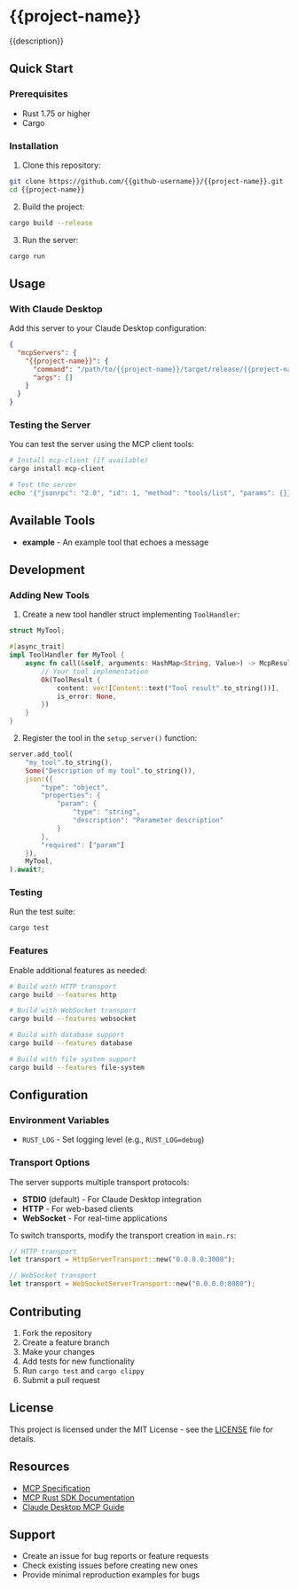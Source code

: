 # {{project-name}}

{{description}}

## Quick Start

### Prerequisites

- Rust 1.75 or higher
- Cargo

### Installation

1. Clone this repository:
```bash
git clone https://github.com/{{github-username}}/{{project-name}}.git
cd {{project-name}}
```

2. Build the project:
```bash
cargo build --release
```

3. Run the server:
```bash
cargo run
```

## Usage

### With Claude Desktop

Add this server to your Claude Desktop configuration:

```json
{
  "mcpServers": {
    "{{project-name}}": {
      "command": "/path/to/{{project-name}}/target/release/{{project-name}}",
      "args": []
    }
  }
}
```

### Testing the Server

You can test the server using the MCP client tools:

```bash
# Install mcp-client (if available)
cargo install mcp-client

# Test the server
echo '{"jsonrpc": "2.0", "id": 1, "method": "tools/list", "params": {}}' | ./target/release/{{project-name}}
```

## Available Tools

- **example** - An example tool that echoes a message

## Development

### Adding New Tools

1. Create a new tool handler struct implementing `ToolHandler`:

```rust
struct MyTool;

#[async_trait]
impl ToolHandler for MyTool {
    async fn call(&self, arguments: HashMap<String, Value>) -> McpResult<ToolResult> {
        // Your tool implementation
        Ok(ToolResult {
            content: vec![Content::text("Tool result".to_string())],
            is_error: None,
        })
    }
}
```

2. Register the tool in the `setup_server()` function:

```rust
server.add_tool(
    "my_tool".to_string(),
    Some("Description of my tool".to_string()),
    json!({
        "type": "object",
        "properties": {
            "param": {
                "type": "string",
                "description": "Parameter description"
            }
        },
        "required": ["param"]
    }),
    MyTool,
).await?;
```

### Testing

Run the test suite:

```bash
cargo test
```

### Features

Enable additional features as needed:

```bash
# Build with HTTP transport
cargo build --features http

# Build with WebSocket transport  
cargo build --features websocket

# Build with database support
cargo build --features database

# Build with file system support
cargo build --features file-system
```

## Configuration

### Environment Variables

- `RUST_LOG` - Set logging level (e.g., `RUST_LOG=debug`)

### Transport Options

The server supports multiple transport protocols:

- **STDIO** (default) - For Claude Desktop integration
- **HTTP** - For web-based clients
- **WebSocket** - For real-time applications

To switch transports, modify the transport creation in `main.rs`:

```rust
// HTTP transport
let transport = HttpServerTransport::new("0.0.0.0:3000");

// WebSocket transport  
let transport = WebSocketServerTransport::new("0.0.0.0:8080");
```

## Contributing

1. Fork the repository
2. Create a feature branch
3. Make your changes
4. Add tests for new functionality
5. Run `cargo test` and `cargo clippy`
6. Submit a pull request

## License

This project is licensed under the MIT License - see the [LICENSE](LICENSE) file for details.

## Resources

- [MCP Specification](https://modelcontextprotocol.io/)
- [MCP Rust SDK Documentation](https://docs.rs/mcp-protocol-sdk)
- [Claude Desktop MCP Guide](https://docs.anthropic.com/claude/docs/mcp)

## Support

- Create an issue for bug reports or feature requests
- Check existing issues before creating new ones
- Provide minimal reproduction examples for bugs
